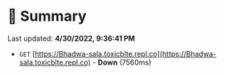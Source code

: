 # 📖 Summary
Last updated: **4/30/2022, 9:36:41 PM**

- `GET` [https://Bhadwa-sala.toxicblte.repl.co](https://Bhadwa-sala.toxicblte.repl.co) - **Down** (7560ms)
